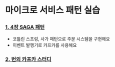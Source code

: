 # 마이크로 서비스 패턴 실습

### [1. 4장 SAGA 패턴](https://github.com/daaaang/shein/tree/main/saga-pattern)
- 코틀린 스프링, 사가 패턴으로 주문 시스템을 구현해요
- 이벤트 발행기로 카프카를 사용해요

### [2. 번외 카프카 스터디](https://github.com/daaaang/shein/tree/main/kafka)